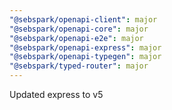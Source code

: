 ```yaml
---
"@sebspark/openapi-client": major
"@sebspark/openapi-core": major
"@sebspark/openapi-e2e": major
"@sebspark/openapi-express": major
"@sebspark/openapi-typegen": major
"@sebspark/typed-router": major
---
```


Updated express to v5
